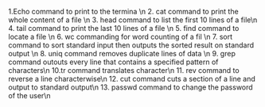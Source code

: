 1.Echo command to print to the termina \n
2. cat command to print the whole content of a file \n
3. head command to list the first 10 lines of a file\n
4. tail command to print the last 10 lines of a file \n
5. find command to locate a file \n 
6. wc commanding for word counting of a fil \n 
7. sort command to sort standard input then outputs the sorted result on standard output \n
8. uniq command removes duplicate lines of data \n
9. grep command outouts every line that contains a specified pattern of characters\n
10.tr command translates character\n
11. rev command to reverse a line characterwise\n
12. cut command cuts a section of a line and output to standard output\n
13. passwd command to change the password of the user\n